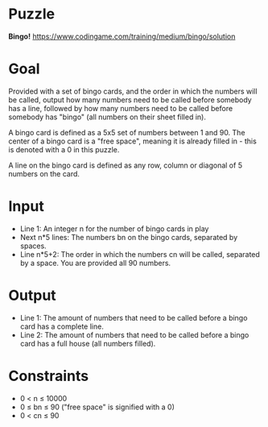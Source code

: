 # Puzzle
**Bingo!** https://www.codingame.com/training/medium/bingo/solution

# Goal
Provided with a set of bingo cards, and the order in which the numbers will be called, output how many numbers need to be called before somebody has a line, followed by how many numbers need to be called before somebody has "bingo" (all numbers on their sheet filled in).

A bingo card is defined as a 5x5 set of numbers between 1 and 90. The center of a bingo card is a "free space", meaning it is already filled in - this is denoted with a 0 in this puzzle.

A line on the bingo card is defined as any row, column or diagonal of 5 numbers on the card.

# Input
* Line 1: An integer n for the number of bingo cards in play
* Next n*5 lines: The numbers bn on the bingo cards, separated by spaces.
* Line n*5+2: The order in which the numbers cn will be called, separated by a space. You are provided all 90 numbers.

# Output
* Line 1: The amount of numbers that need to be called before a bingo card has a complete line.
* Line 2: The amount of numbers that need to be called before a bingo card has a full house (all numbers filled).

# Constraints
* 0 < n ≤ 10000
* 0 ≤ bn ≤ 90 ("free space" is signified with a 0)
* 0 < cn ≤ 90
